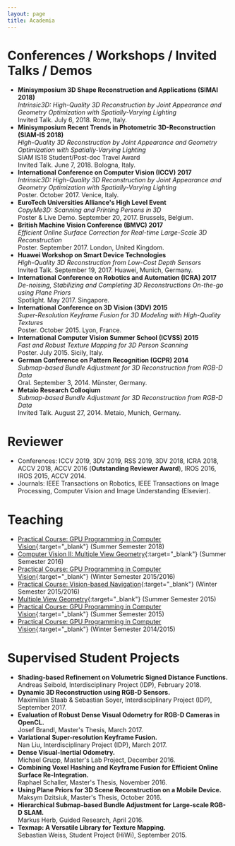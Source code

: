```yaml
---
layout: page
title: Academia
---
```


# Conferences / Workshops / Invited Talks / Demos

* **Minisymposium 3D Shape Reconstruction and Applications (SIMAI 2018)**<br>
*Intrinsic3D: High-Quality 3D Reconstruction by Joint Appearance and Geometry Optimization with Spatially-Varying Lighting*<br>
Invited Talk. July 6, 2018. Rome, Italy.
* **Minisymposium Recent Trends in Photometric 3D-Reconstruction (SIAM-IS 2018)**<br>
*High-Quality 3D Reconstruction by Joint Appearance and Geometry Optimization with Spatially-Varying Lighting*<br>
SIAM IS18 Student/Post-doc Travel Award<br>
Invited Talk. June 7, 2018. Bologna, Italy.
* **International Conference on Computer Vision (ICCV) 2017**<br>
*Intrinsic3D: High-Quality 3D Reconstruction by Joint Appearance and Geometry Optimization with Spatially-Varying Lighting*<br>
Poster. October 2017. Venice, Italy.
* **EuroTech Universities Alliance's High Level Event**<br>
*CopyMe3D: Scanning and Printing Persons in 3D*<br>
Poster & Live Demo. September 20, 2017. Brussels, Belgium.
* **British Machine Vision Conference (BMVC) 2017**<br>
*Efficient Online Surface Correction for Real-time Large-Scale 3D Reconstruction*<br>
Poster. September 2017. London, United Kingdom.
* **Huawei Workshop on Smart Device Technologies**<br>
*High-Quality 3D Reconstruction from Low-Cost Depth Sensors*<br>
Invited Talk. September 19, 2017. Huawei, Munich, Germany.
* **International Conference on Robotics and Automation (ICRA) 2017**<br>
*De-noising, Stabilizing and Completing 3D Reconstructions On-the-go using Plane Priors*<br>
Spotlight. May 2017. Singapore.
* **International Conference on 3D Vision (3DV) 2015**<br>
*Super-Resolution Keyframe Fusion for 3D Modeling with High-Quality Textures*<br>
Poster. October 2015. Lyon, France.
* **International Computer Vision Summer School (ICVSS) 2015**<br>
*Fast and Robust Texture Mapping for 3D Person Scanning*<br>
Poster. July 2015. Sicily, Italy.
* **German Conference on Pattern Recognition (GCPR) 2014**<br>
*Submap-based Bundle Adjustment for 3D Reconstruction from RGB-D Data*<br>
Oral. September 3, 2014. Münster, Germany.
* **Metaio Research Colloqium**<br>
*Submap-based Bundle Adjustment for 3D Reconstruction from RGB-D Data*<br> 
Invited Talk. August 27, 2014. Metaio, Munich, Germany.

# Reviewer

* Conferences: ICCV 2019, 3DV 2019, RSS 2019, 3DV 2018, ICRA 2018, ACCV 2018, ACCV 2016 (**Outstanding Reviewer Award**), IROS 2016, IROS 2015, ACCV 2014.
* Journals: IEEE Transactions on Robotics, IEEE Transactions on Image Processing, Computer Vision and Image Understanding (Elsevier).

# Teaching

* [Practical Course: GPU Programming in Computer Vision](https://vision.in.tum.de/teaching/ss2018/gpucourse_ss2018){:target="_blank"} (Summer Semester 2018)
* [Computer Vision II: Multiple View Geometry](https://vision.in.tum.de/teaching/ss2016/mvg2016){:target="_blank"} (Summer Semester 2016)
* [Practical Course: GPU Programming in Computer Vision](https://vision.in.tum.de/teaching/ws2015/gpucourse_ws2015){:target="_blank"} (Winter Semester 2015/2016)
* [Practical Course: Vision-based Navigation](https://vision.in.tum.de/teaching/ws2015/visnav_ws2015){:target="_blank"} (Winter Semester 2015/2016)
* [Multiple View Geometry](https://vision.in.tum.de/teaching/ss2015/mvg2015){:target="_blank"} (Summer Semester 2015)
* [Practical Course: GPU Programming in Computer Vision](https://vision.in.tum.de/teaching/ss2015/gpucourse_ss2015){:target="_blank"} (Summer Semester 2015)
* [Practical Course: GPU Programming in Computer Vision](https://vision.in.tum.de/teaching/ws2014/gpucourse_ws2014){:target="_blank"} (Winter Semester 2014/2015)

# Supervised Student Projects

* **Shading-based Refinement on Volumetric Signed Distance Functions.**<br>Andreas Seibold, Interdisciplinary Project (IDP), February 2018.
* **Dynamic 3D Reconstruction using RGB-D Sensors.**<br>Maximilian Staab & Sebastian Soyer, Interdisciplinary Project (IDP), September 2017.
* **Evaluation of Robust Dense Visual Odometry for RGB-D Cameras in OpenCL.**<br>Josef Brandl, Master's Thesis, March 2017.
* **Variational Super-resolution Keyframe Fusion.**<br>Nan Liu, Interdisciplinary Project (IDP), March 2017.
* **Dense Visual-Inertial Odometry.**<br>Michael Grupp, Master's Lab Project, December 2016.
* **Combining Voxel Hashing and Keyframe Fusion for Efficient Online Surface Re-Integration.**<br>Raphael Schaller, Master's Thesis, November 2016.
* **Using Plane Priors for 3D Scene Reconstruction on a Mobile Device.**<br>Maksym Dzitsiuk, Master's Thesis, October 2016.
* **Hierarchical Submap-based Bundle Adjustment for Large-scale RGB-D SLAM.**<br>Markus Herb, Guided Research, April 2016.
* **Texmap: A Versatile Library for Texture Mapping.**<br>Sebastian Weiss, Student Project (HiWi), September 2015.

